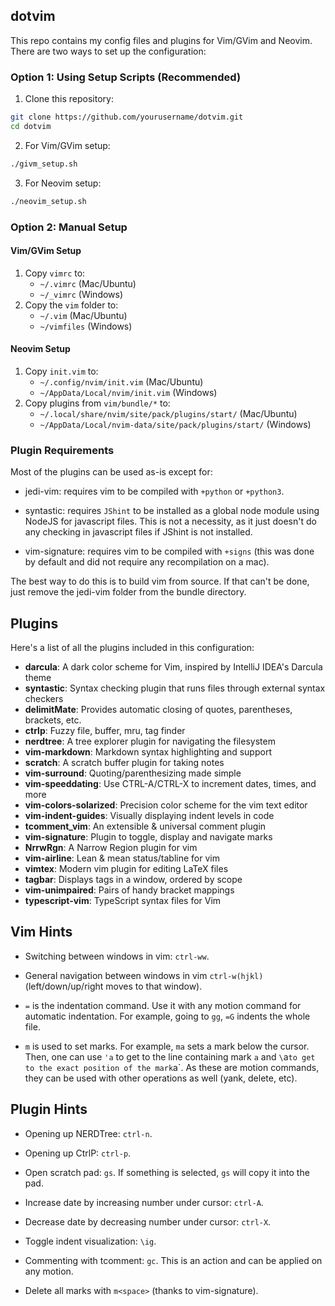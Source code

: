 ## dotvim

This repo contains my config files and plugins for Vim/GVim and Neovim. There are two ways to set up the configuration:

### Option 1: Using Setup Scripts (Recommended)

1. Clone this repository:
```bash
git clone https://github.com/yourusername/dotvim.git
cd dotvim
```

2. For Vim/GVim setup:
```bash
./givm_setup.sh
```

3. For Neovim setup:
```bash
./neovim_setup.sh
```

### Option 2: Manual Setup

#### Vim/GVim Setup
1. Copy `vimrc` to:
   - `~/.vimrc` (Mac/Ubuntu)
   - `~/_vimrc` (Windows)
2. Copy the `vim` folder to:
   - `~/.vim` (Mac/Ubuntu)
   - `~/vimfiles` (Windows)

#### Neovim Setup
1. Copy `init.vim` to:
   - `~/.config/nvim/init.vim` (Mac/Ubuntu)
   - `~/AppData/Local/nvim/init.vim` (Windows)
2. Copy plugins from `vim/bundle/*` to:
   - `~/.local/share/nvim/site/pack/plugins/start/` (Mac/Ubuntu)
   - `~/AppData/Local/nvim-data/site/pack/plugins/start/` (Windows)

### Plugin Requirements

Most of the plugins can be used as-is except for:

- jedi-vim: requires vim to be compiled with `+python` or `+python3`.

- syntastic: requires `JShint` to be installed as a global node module using
  NodeJS for javascript files. This is not a necessity, as it just doesn't do
  any checking in javascript files if JShint is not installed.

- vim-signature: requires vim to be compiled with `+signs` (this was done by
  default and did not require any recompilation on a mac).

The best way to do this is to build vim from source. If that can't be done,
just remove the jedi-vim folder from the bundle directory.

## Plugins

Here's a list of all the plugins included in this configuration:

- **darcula**: A dark color scheme for Vim, inspired by IntelliJ IDEA's Darcula theme
- **syntastic**: Syntax checking plugin that runs files through external syntax checkers
- **delimitMate**: Provides automatic closing of quotes, parentheses, brackets, etc.
- **ctrlp**: Fuzzy file, buffer, mru, tag finder
- **nerdtree**: A tree explorer plugin for navigating the filesystem
- **vim-markdown**: Markdown syntax highlighting and support
- **scratch**: A scratch buffer plugin for taking notes
- **vim-surround**: Quoting/parenthesizing made simple
- **vim-speeddating**: Use CTRL-A/CTRL-X to increment dates, times, and more
- **vim-colors-solarized**: Precision color scheme for the vim text editor
- **vim-indent-guides**: Visually displaying indent levels in code
- **tcomment_vim**: An extensible & universal comment plugin
- **vim-signature**: Plugin to toggle, display and navigate marks
- **NrrwRgn**: A Narrow Region plugin for vim
- **vim-airline**: Lean & mean status/tabline for vim
- **vimtex**: Modern vim plugin for editing LaTeX files
- **tagbar**: Displays tags in a window, ordered by scope
- **vim-unimpaired**: Pairs of handy bracket mappings
- **typescript-vim**: TypeScript syntax files for Vim

## Vim Hints

- Switching between windows in vim: `ctrl-ww`.

- General navigation between windows in vim `ctrl-w(hjkl)`
  (left/down/up/right moves to that window).

- `=` is the indentation command. Use it with any motion command for automatic
  indentation. For example, going to `gg`, `=G` indents the whole file.

- `m` is used to set marks. For example, `ma` sets a mark below the cursor.
  Then, one can use `'a` to get to the line containing mark `a` and `\`a` to
  get to the exact position of the mark `a`. As these are motion commands, they
  can be used with other operations as well (yank, delete, etc).

## Plugin Hints

- Opening up NERDTree: `ctrl-n`.

- Opening up CtrlP: `ctrl-p`.

- Open scratch pad: `gs`. If something is selected, `gs` will copy it into the
  pad.

- Increase date by increasing number under cursor: `ctrl-A`.

- Decrease date by decreasing number under cursor: `ctrl-X`.

- Toggle indent visualization: `\ig`.

- Commenting with tcomment: `gc`. This is an action and can be applied on any
  motion.

- Delete all marks with `m<space>` (thanks to vim-signature).
